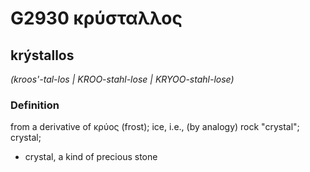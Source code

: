 # G2930 κρύσταλλος

## krýstallos

_(kroos'-tal-los | KROO-stahl-lose | KRYOO-stahl-lose)_

### Definition

from a derivative of κρύος (frost); ice, i.e., (by analogy) rock "crystal"; crystal; 

- crystal, a kind of precious stone
